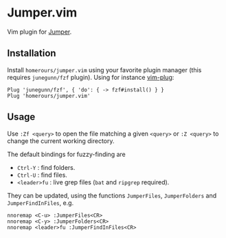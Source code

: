 # Jumper.vim

Vim plugin for [Jumper](https://github.com/homerours/jumper).

## Installation

Install `homerours/jumper.vim` using your favorite plugin manager (this requires `junegunn/fzf` plugin). Using for instance [vim-plug](https://github.com/junegunn/vim-plug):
```vim
Plug 'junegunn/fzf', { 'do': { -> fzf#install() } }
Plug 'homerours/jumper.vim'
```

## Usage

Use `:Zf <query>` to open the file matching a given `<query>` or `:Z <query>` to change the current working directory.

The default bindings for fuzzy-finding are
- `Ctrl-Y` : find folders.
- `Ctrl-U` : find files.
- `<leader>fu` : live grep files (`bat` and `ripgrep` required).

They can be updated, using the functions `JumperFiles`, `JumperFolders` and `JumperFindInFiles`, e.g.
```vim
nnoremap <C-u> :JumperFiles<CR>
nnoremap <C-y> :JumperFolders<CR>
nnoremap <leader>fu :JumperFindInFiles<CR>
```
